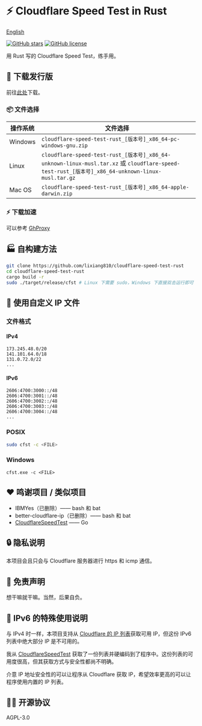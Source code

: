 # ⚡ Cloudflare Speed Test in Rust

[English](README-en_US.md)

[![GitHub stars](https://img.shields.io/github/stars/lixiang810/cloudflare-speed-test-rust?style=for-the-badge)](https://github.com/lixiang810/cloudflare-speed-test-rust/stargazers) [![GitHub license](https://img.shields.io/github/license/lixiang810/cloudflare-speed-test-rust?style=for-the-badge)](https://github.com/lixiang810/cloudflare-speed-test-rust/blob/main/LICENSE)

用 Rust 写的 Cloudflare Speed Test，练手用。

## 🔖 下载发行版

前往[此处](https://github.com/lixiang810/cloudflare-speed-test-rust/releases/)下载。

### 📦 文件选择

| 操作系统 | 文件选择                                                                                                                                         |
| -------- | ------------------------------------------------------------------------------------------------------------------------------------------------ |
| Windows  | `cloudflare-speed-test-rust_[版本号]_x86_64-pc-windows-gnu.zip`                                                                                  |
| Linux    | `cloudflare-speed-test-rust_[版本号]_x86_64-unknown-linux-musl.tar.xz` 或 `cloudflare-speed-test-rust_[版本号]_x86_64-unknown-linux-musl.tar.gz` |
| Mac OS   | `cloudflare-speed-test-rust_[版本号]_x86_64-apple-darwin.zip`                                                                                    |

### ⚡ 下载加速

可以参考 [GhProxy](https://ghproxy.com)

## 🏭 自构建方法

```bash
git clone https://github.com/lixiang810/cloudflare-speed-test-rust
cd cloudflare-speed-test-rust
cargo build -r
sudo ./target/release/cfst # Linux 下需要 sudo，Windows 下直接双击运行即可
```

## 🔧 使用自定义 IP 文件

### 文件格式

#### IPv4

```plaintext
173.245.48.0/20
141.101.64.0/18
131.0.72.0/22
...
```

#### IPv6

```plaintext
2606:4700:3000::/48
2606:4700:3001::/48
2606:4700:3002::/48
2606:4700:3003::/48
2606:4700:3004::/48
...
```

### POSIX

```bash
sudo cfst -c <FILE>
```

### Windows

```dos
cfst.exe -c <FILE>
```

## ❤️ 鸣谢项目 / 类似项目

- IBMYes（已删除）—— bash 和 bat
- better-cloudflare-ip（已删除）—— bash 和 bat
- [CloudflareSpeedTest](https://github.com/XIU2/CloudflareSpeedTest) —— Go

## 🔒 隐私说明

本项目会且只会与 Cloudflare 服务器进行 https 和 icmp 通信。

## 🤯 免责声明

想干嘛就干嘛。当然，后果自负。

## 📝 IPv6 的特殊使用说明

与 IPv4 时一样，本项目支持从 [Cloudflare 的 IP 列表](https://www.cloudflare.com/ips-v6)获取可用 IP，但这份 IPv6 列表中绝大部分 IP 是不可用的。

我从 [CloudflareSpeedTest](https://github.com/XIU2/CloudflareSpeedTest) 获取了一份列表并硬编码到了程序中。这份列表的可用度很高，但其获取方式与安全性都尚不明确。

介意 IP 地址安全性的可以让程序从 Cloudflare 获取 IP，希望效率更高的可以让程序使用内置的 IP 列表。

## 🧑‍🏭 开源协议

AGPL-3.0
